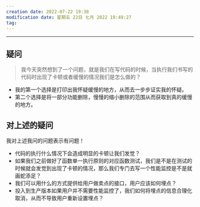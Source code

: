 ```yaml
---
creation date: 2022-07-22 19:38
modification date: 星期五 22日 七月 2022 19:49:27
tag:
---
```

---
## 疑问
> 我今天突然想到了一个问题，就是我们在写代码的时候，当执行我们书写的代码时出现了卡顿或者缓慢的情况我们是怎么做的？
+ 我的第一个选择是打印出我怀疑缓慢的地方，从而去一步步证实我的怀疑。
+ 第二个选择是将一部分功能删除，慢慢的缩小删除的范围从而获取到真的缓慢的地方。
## 对上述的疑问
 我对上述我问的问题表示有问题！
 + 代码的执行什么情况下会造成明显的卡顿让我们发觉？
 + 如果我们之前做好了函数单一执行原则的对应函数测试，我们是不是在测试的时候就会发觉到出现了卡顿的情况，那么我们专门去写一个性能监控是不是就画蛇添足？
 + 我们可以用什么的方式提供给用户做卖点的接口，用户应该如何埋点？
 + 投入到生产版本如果用户并不需要性能监控了，我们如何将埋点的信息合理化取消，从而不导致用户重新设置埋点？